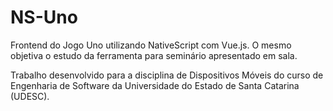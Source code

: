 # NS-Uno
Frontend do Jogo Uno utilizando NativeScript com Vue.js.
O mesmo objetiva o estudo da ferramenta para seminário apresentado em sala.

Trabalho desenvolvido para a disciplina de Dispositivos Móveis do curso de Engenharia de Software da Universidade do Estado de Santa Catarina (UDESC).

